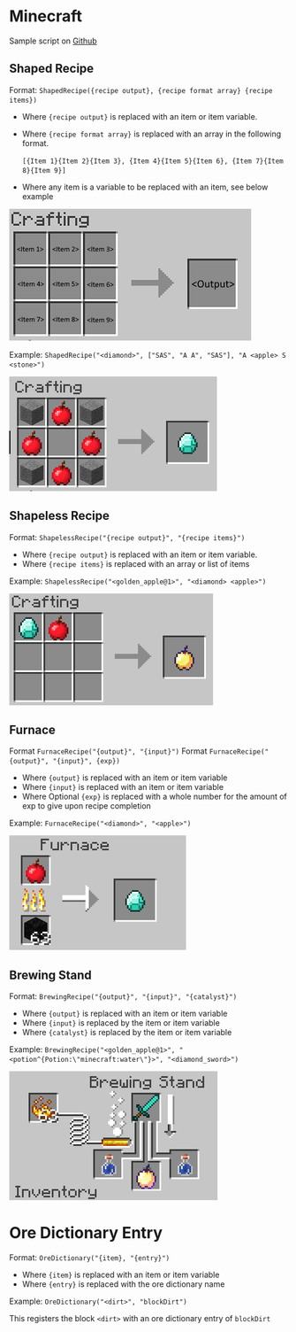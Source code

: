 # Minecraft

Sample script
on [Github](https://raw.githubusercontent.com/Wurmcraft/WurmTweaks2/1.12.2/scripts/minecraft.py)

## Shaped Recipe

Format: `ShapedRecipe({recipe output}, {recipe format array} {recipe items}) `

- Where `{recipe output}` is replaced with an item or item variable.
- Where `{recipe format array}` is replaced with an array in the following format.

  `[{Item 1}{Item 2}{Item 3}, {Item 4}{Item 5}{Item 6}, {Item 7}{Item 8}{Item 9}]`
- Where any item is a variable to be replaced with an item, see below example

![shaped recipe](../img/shaped_recipe.png "Shaped Recipe")

Example: `ShapedRecipe("<diamond>", ["SAS", "A A", "SAS"], "A <apple> S <stone>")`

![shaped recipe example](../img/shaped_recipe_example.png "Shaped Recipe Example")

## Shapeless Recipe

Format: `ShapelessRecipe("{recipe output}", "{recipe items}")`

- Where `{recipe output}` is replaced with an item or item variable.
- Where `{recipe items}` is replaced with an array or list of items

Example: `ShapelessRecipe("<golden_apple@1>", "<diamond> <apple>")`

![shapeless recipe example](../img/shapeless_recipe_example.png "Shapeless Recipe Example")

## Furnace

Format `FurnaceRecipe("{output}", "{input}")`
Format `FurnaceRecipe("{output}", "{input}", {exp})`

- Where `{output}` is replaced with an item or item variable
- Where `{input}` is replaced with an item or item variable
- Where Optional `{exp}` is replaced with a whole number for the amount of exp to give
  upon recipe completion

Example: `FurnaceRecipe("<diamond>", "<apple>")`

![furnace example](../img/furnace_example.png "Furnace Example")

## Brewing Stand

Format: `BrewingRecipe("{output}", "{input}", "{catalyst}")`

- Where `{output}` is replaced with an item or item variable
- Where `{input}` is replaced by the item or item variable
- Where `{catalyst}` is replaced by the item or item variable

Example: `BrewingRecipe("<golden_apple@1>", "<potion^{Potion:\"minecraft:water\"}>", "<diamond_sword>")`

![brewing example](../img/brewing_example.png "Brewing Example")

# Ore Dictionary Entry

Format: `OreDictionary("{item}, "{entry}")`

- Where `{item}` is replaced with an item or item variable
- Where `{entry}` is replaced with the ore dictionary name

Example: `OreDictionary("<dirt>", "blockDirt")`

This registers the block `<dirt>` with an ore dictionary entry of `blockDirt`

